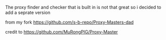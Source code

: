 The proxy finder and checker that is built in is not that great so i decided to add a seprate version



from my fork https://github.com/s-b-repo/Proxy-Masters-dad

credit to https://github.com/MuRongPIG/Proxy-Master
